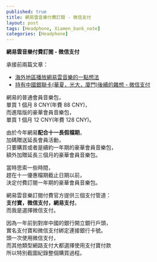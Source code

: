 ```yaml
---
published: true
title: 網易雲音樂付費訂閱 - 微信支付
layout: post
tags: [Headphone, Xiamen_bank_note]
categories: [Headphone]
---
```


**網易雲音樂付費訂閱 - 微信支付**   
    
承接前兩篇文章：    

  * [海外地區播放網易雲音樂的一點想法][1]   
  * [持有中國銀聯卡(華夏，光大，廈門)後續的雜想 - 微信支付][2]    

網易的普通會員音樂包，   
單買 1 個月 8 CNY(年費 88 CNY)，   
而進階版的豪華會員音樂包，   
單買 1 個月 12 CNY(年費 128 CNY)。   
    
由於今年網易**配合十一長假檔期**，   
加碼贈送延長會員活動，   
只要購買或者是續約一年期的豪華會員音樂包，   
額外加贈延長三個月的豪華會員音樂包。    
    
當時思索一些時間，   
趕在十一優惠檔期截止日期以前，   
決定付費訂閱一年期的豪華會員音樂包。    
    
網易雲音樂訂閱付費官方提供三個支付管道：    
**支付寶，微信支付，網易支付**。    
而我是選擇微信支付。    

因為一年前到對岸中國的銀行開立銀行戶頭，    
實名支付寶和微信支付綁定連接銀行卡號。   
頭一次使用微信支付，    
而其他類型網路支付大都選擇使用支付寶付款    
所以特別截圖紀錄整個購買過程。   

<div id="lightgallery" class="owl-carousel owl-theme">
<a href="https://res.cloudinary.com/shengshampoo/image/upload/s--l5NyQhHT--/v1478429755/Screenshot_2016-10-06-11-02-341-fs8_fp58un.png" data-sub-html="網易雲音樂 豪華會員音樂包權益"><img class="responsively-lazy responsively-lazy-300" src="https://res.cloudinary.com/shengshampoo/image/upload/s--UB_hdOgp--/v1478429755/Screenshot_2016-10-06-11-02-342-fs8_x9gdfw.png" srcset="data:image/gif;base64,R0lGODlhAQABAIAAAP///////yH5BAEKAAEALAAAAAABAAEAAAICTAEAOw==" /></a>
<a href="https://res.cloudinary.com/shengshampoo/image/upload/s--X1ztOlLi--/v1478429756/Screenshot_2016-10-06-11-02-391-fs8_ck7ool.png" data-sub-html="網易雲音樂 豪華會員音樂包 費用"><img class="responsively-lazy responsively-lazy-300" src="https://res.cloudinary.com/shengshampoo/image/upload/s--S_DntFDJ--/v1478429755/Screenshot_2016-10-06-11-02-392-fs8_gwurnf.png" srcset="data:image/gif;base64,R0lGODlhAQABAIAAAP///////yH5BAEKAAEALAAAAAABAAEAAAICTAEAOw==" /></a>
<a href="https://res.cloudinary.com/shengshampoo/image/upload/s--rMmS8t6U--/v1478429756/Screenshot_2016-10-06-11-02-511-fs8_mtvytl.png" data-sub-html="三個支付管道：支付寶，微信，網易"><img class="responsively-lazy responsively-lazy-300" src="https://res.cloudinary.com/shengshampoo/image/upload/s--C_64UFhC--/v1478429755/Screenshot_2016-10-06-11-02-512-fs8_cjxhvv.png" srcset="data:image/gif;base64,R0lGODlhAQABAIAAAP///////yH5BAEKAAEALAAAAAABAAEAAAICTAEAOw==" /></a>
<a href="https://res.cloudinary.com/shengshampoo/image/upload/s--uMB8RqV---/v1478429756/Screenshot_2016-10-07-01-18-141-fs8_xyrxwm.png" data-sub-html="選擇微信支付"><img class="responsively-lazy responsively-lazy-300" src="https://res.cloudinary.com/shengshampoo/image/upload/s--x3ypnUow--/v1478429756/Screenshot_2016-10-07-01-18-142-fs8_lzqul7.png" srcset="data:image/gif;base64,R0lGODlhAQABAIAAAP///////yH5BAEKAAEALAAAAAABAAEAAAICTAEAOw==" /></a>
</div>

[1]:  https://shengshampoo.github.io/headphone/2016/10/02/neteasemusic-outside-cn.html
[2]: https://shengshampoo.tumblr.com/post/137159207438/



